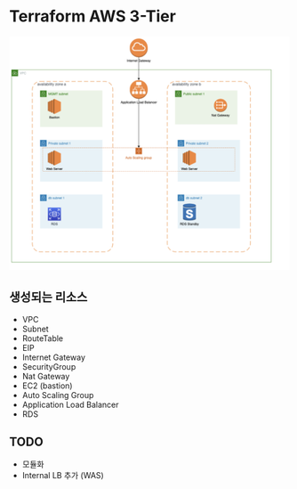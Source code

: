 # Terraform AWS 3-Tier
![3tier](3tier.png)


## 생성되는 리소스
* VPC
* Subnet
* RouteTable
* EIP
* Internet Gateway
* SecurityGroup
* Nat Gateway
* EC2 (bastion)
* Auto Scaling Group
* Application Load Balancer
* RDS

## TODO
* 모듈화
* Internal LB 추가 (WAS)
